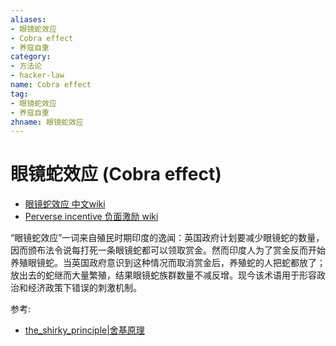 ```yaml
---
aliases:
- 眼镜蛇效应
- Cobra effect
- 养寇自重
category:
- 方法论
- hacker-law
name: Cobra effect
tag:
- 眼镜蛇效应
- 养寇自重
zhname: 眼镜蛇效应
---
```


# 眼镜蛇效应 (Cobra effect)

* [眼镜蛇效应 中文wiki](https://zh.wikipedia.org/wiki/%E7%9C%BC%E9%95%9C%E8%9B%87%E6%95%88%E5%BA%94)
* [Perverse incentive 负面激励 wiki](https://en.wikipedia.org/wiki/Perverse_incentive#The_original_cobra_effect) 

“眼镜蛇效应”一词来自殖民时期印度的逸闻：英国政府计划要减少眼镜蛇的数量，因而颁布法令说每打死一条眼镜蛇都可以领取赏金。然而印度人为了赏金反而开始养殖眼镜蛇。当英国政府意识到这种情况而取消赏金后，养殖蛇的人把蛇都放了；放出去的蛇继而大量繁殖，结果眼镜蛇族群数量不减反增。现今该术语用于形容政治和经济政策下错误的刺激机制。

参考:
* [the_shirky_principle|舍基原理](./the_shirky_principle.md)

